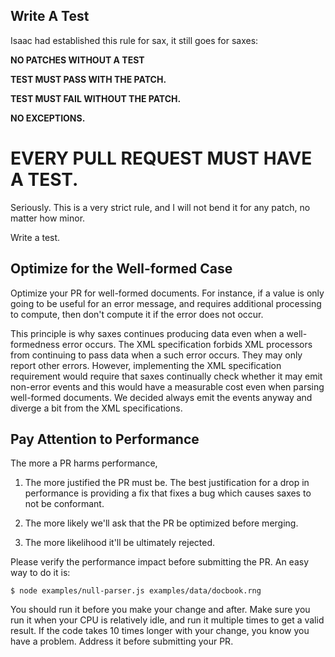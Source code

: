 ## Write A Test

Isaac had established this rule for sax, it still goes for saxes:

**NO PATCHES WITHOUT A TEST**

**TEST MUST PASS WITH THE PATCH.**

**TEST MUST FAIL WITHOUT THE PATCH.**

**NO EXCEPTIONS.**

# EVERY PULL REQUEST MUST HAVE A TEST.

Seriously.  This is a very strict rule, and I will not bend it for any
patch, no matter how minor.

Write a test.

## Optimize for the Well-formed Case

Optimize your PR for well-formed documents. For instance, if a value is only
going to be useful for an error message, and requires additional processing to
compute, then don't compute it if the error does not occur.

This principle is why saxes continues producing data even when a well-formedness
error occurs. The XML specification forbids XML processors from continuing to
pass data when a such error occurs. They may only report other errors. However,
implementing the XML specification requirement would require that saxes
continually check whether it may emit non-error events and this would have a
measurable cost even when parsing well-formed documents. We decided always emit
the events anyway and diverge a bit from the XML specifications.

## Pay Attention to Performance

The more a PR harms performance,

1. The more justified the PR must be. The best justification for a drop in
performance is providing a fix that fixes a bug which causes saxes to not be
conformant.

2. The more likely we'll ask that the PR be optimized before merging.

3. The more likelihood it'll be ultimately rejected.

Please verify the performance impact before submitting the PR. An easy way to do
it is:

```terminal
$ node examples/null-parser.js examples/data/docbook.rng
```

You should run it before you make your change and after. Make sure you run it
when your CPU is relatively idle, and run it multiple times to get a valid
result. If the code takes 10 times longer with your change, you know you have a
problem. Address it before submitting your PR.
